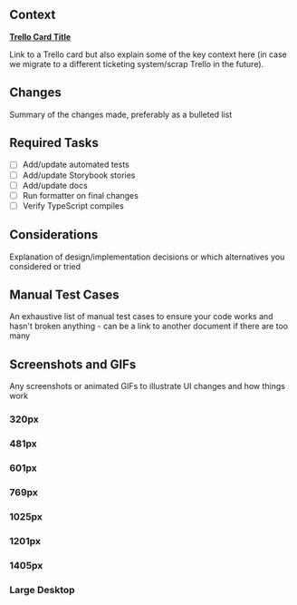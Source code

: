 ## Context

[**Trello Card Title**](link)

Link to a Trello card but also explain some of the key context here (in case we migrate to a different ticketing system/scrap Trello in the future).

## Changes

Summary of the changes made, preferably as a bulleted list

## Required Tasks

- [ ] Add/update automated tests
- [ ] Add/update Storybook stories
- [ ] Add/update docs
- [ ] Run formatter on final changes
- [ ] Verify TypeScript compiles

## Considerations

Explanation of design/implementation decisions or which alternatives you considered or tried

## Manual Test Cases

An exhaustive list of manual test cases to ensure your code works and hasn't broken anything - can be a link to another document if there are too many

## Screenshots and GIFs

Any screenshots or animated GIFs to illustrate UI changes and how things work

### 320px

### 481px

### 601px

### 769px

### 1025px

### 1201px

### 1405px

### Large Desktop
